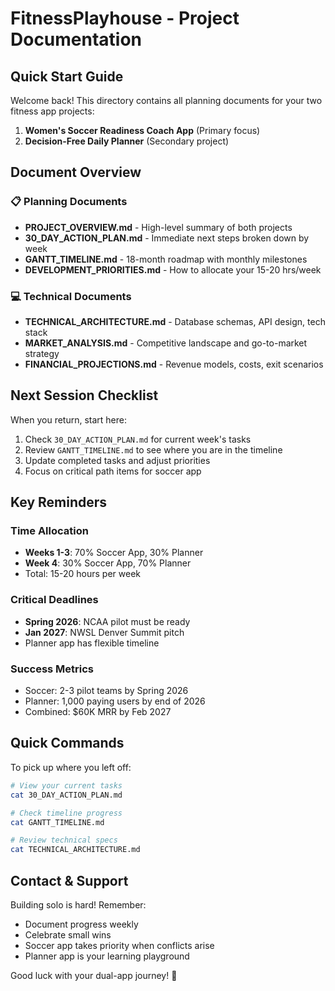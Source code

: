 # FitnessPlayhouse - Project Documentation

## Quick Start Guide

Welcome back! This directory contains all planning documents for your two fitness app projects:
1. **Women's Soccer Readiness Coach App** (Primary focus)
2. **Decision-Free Daily Planner** (Secondary project)

## Document Overview

### 📋 Planning Documents
- **PROJECT_OVERVIEW.md** - High-level summary of both projects
- **30_DAY_ACTION_PLAN.md** - Immediate next steps broken down by week
- **GANTT_TIMELINE.md** - 18-month roadmap with monthly milestones
- **DEVELOPMENT_PRIORITIES.md** - How to allocate your 15-20 hrs/week

### 💻 Technical Documents
- **TECHNICAL_ARCHITECTURE.md** - Database schemas, API design, tech stack
- **MARKET_ANALYSIS.md** - Competitive landscape and go-to-market strategy
- **FINANCIAL_PROJECTIONS.md** - Revenue models, costs, exit scenarios

## Next Session Checklist

When you return, start here:
1. Check `30_DAY_ACTION_PLAN.md` for current week's tasks
2. Review `GANTT_TIMELINE.md` to see where you are in the timeline
3. Update completed tasks and adjust priorities
4. Focus on critical path items for soccer app

## Key Reminders

### Time Allocation
- **Weeks 1-3**: 70% Soccer App, 30% Planner
- **Week 4**: 30% Soccer App, 70% Planner
- Total: 15-20 hours per week

### Critical Deadlines
- **Spring 2026**: NCAA pilot must be ready
- **Jan 2027**: NWSL Denver Summit pitch
- Planner app has flexible timeline

### Success Metrics
- Soccer: 2-3 pilot teams by Spring 2026
- Planner: 1,000 paying users by end of 2026
- Combined: $60K MRR by Feb 2027

## Quick Commands

To pick up where you left off:
```bash
# View your current tasks
cat 30_DAY_ACTION_PLAN.md

# Check timeline progress
cat GANTT_TIMELINE.md

# Review technical specs
cat TECHNICAL_ARCHITECTURE.md
```

## Contact & Support

Building solo is hard! Remember:
- Document progress weekly
- Celebrate small wins
- Soccer app takes priority when conflicts arise
- Planner app is your learning playground

Good luck with your dual-app journey! 🚀